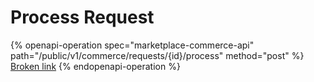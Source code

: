 # Process Request

{% openapi-operation spec="marketplace-commerce-api" path="/public/v1/commerce/requests/{id}/process" method="post" %}
[Broken link](broken-reference)
{% endopenapi-operation %}
